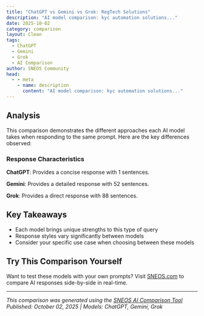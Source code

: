 ```yaml
---
title: "ChatGPT vs Gemini vs Grok: RegTech Solutions"
description: "AI model comparison: kyc automation solutions..."
date: 2025-10-02
category: comparison
layout: Clean
tags:
  - ChatGPT
  - Gemini
  - Grok
  - AI Comparison
author: SNEOS Community
head:
  - - meta
    - name: description
      content: "AI model comparison: kyc automation solutions..."
---
```


<ChatComparison
  title="ChatGPT vs Gemini vs Grok: RegTech Solutions"
  prompt="kyc automation solutions"
  :responses='{
    "ChatGPT": "Error calling OpenAI API.",
    "Gemini": "KYC (Know Your Customer) automation solutions are software and platforms designed to streamline and automate various aspects of the KYC process. This helps financial institutions and other regulated businesses comply with legal and regulatory requirements while improving efficiency, reducing costs, and enhancing the customer experience.\n\nHere\u0027s a breakdown of key aspects of KYC automation solutions:\n\n**Key Features and Functionalities:**\n\n*   **Customer Identification Program (CIP):**\n    *   **Identity Verification:**  Automated identity verification using various sources like government databases, credit bureaus, and biometric data. This includes:\n        *   **Document Verification:**  Automated scanning and analysis of identity documents (passports, driver\u0027s licenses, national IDs) to verify authenticity and extract data.  Optical Character Recognition (OCR) is a common technology used.\n        *   **Facial Recognition:**  Matching a live facial scan to the photo on an identity document for verification.\n        *   **Liveness Detection:**  Ensuring the person being scanned is a real, live person and not a photograph or video.\n    *   **Data Extraction and Validation:** Automatically extracting relevant information from documents and cross-referencing it with other sources to ensure accuracy.\n*   **Customer Due Diligence (CDD) / Enhanced Due Diligence (EDD):**\n    *   **Sanctions Screening:**  Automated screening of customers against global sanctions lists (e.g., OFAC, EU, UN) to identify potential high-risk individuals or entities.\n    *   **Politically Exposed Persons (PEP) Screening:**  Identifying individuals who hold prominent public functions and may be at higher risk of bribery or corruption.\n    *   **Adverse Media Screening (Negative News Screening):**  Monitoring news articles and other public sources for information about potential involvement in illegal or unethical activities.\n    *   **Risk Scoring:**  Automated risk scoring based on various factors, such as location, industry, transaction history, and screening results. This helps prioritize higher-risk customers for more thorough investigation.\n*   **Transaction Monitoring:**\n    *   **Automated Monitoring of Transactions:**  Analyzing transactions in real-time or near real-time to detect suspicious patterns or activities that might indicate money laundering or other financial crimes.\n    *   **Rule-Based Alerts:**  Configurable rules that trigger alerts when transactions meet certain criteria (e.g., large amounts, unusual destinations, frequent activity).\n    *   **Behavioral Analytics:**  Using machine learning and AI to identify deviations from normal customer behavior, which could indicate fraudulent activity.\n*   **Case Management:**\n    *   **Centralized Case Management System:**  A platform for managing KYC cases, tracking investigations, and documenting decisions.\n    *   **Workflow Automation:**  Automating tasks such as assigning cases to analysts, sending reminders, and escalating issues.\n    *   **Audit Trail:**  Maintaining a detailed audit trail of all KYC activities, including data sources, screening results, and decisions.\n*   **Regulatory Reporting:**\n    *   **Automated Report Generation:**  Generating reports that meet the requirements of various regulatory agencies.\n    *   **Data Standardization:**  Ensuring that data is formatted consistently and accurately for reporting purposes.\n*   **Data Management \u0026 Integration:**\n    *   **Data Integration:** Connecting to various data sources (e.g., credit bureaus, government databases, third-party providers) to enrich customer profiles and improve accuracy.\n    *   **Data Security:**  Protecting sensitive customer data through encryption, access controls, and other security measures.\n    *   **Data Governance:**  Establishing policies and procedures for managing data quality and ensuring compliance with privacy regulations.\n\n**Benefits of KYC Automation:**\n\n*   **Improved Compliance:**  Reduced risk of fines and penalties by ensuring compliance with KYC/AML regulations.\n*   **Increased Efficiency:**  Automated processes reduce manual effort and free up staff to focus on higher-value tasks.\n*   **Reduced Costs:**  Lower labor costs, reduced paper usage, and improved operational efficiency.\n*   **Enhanced Customer Experience:**  Faster onboarding and reduced friction for customers.\n*   **Improved Accuracy:**  Automated data validation and screening reduce the risk of human error.\n*   **Better Risk Management:**  Improved ability to identify and mitigate risks associated with money laundering, fraud, and other financial crimes.\n*   **Scalability:**  Ability to handle increasing volumes of customers and transactions without sacrificing efficiency.\n\n**Types of KYC Automation Solutions:**\n\n*   **Cloud-Based Solutions:**  Offer flexibility, scalability, and ease of deployment.\n*   **On-Premise Solutions:**  Provide greater control over data and security, but require more infrastructure and maintenance.\n*   **API-Based Solutions:**  Allow businesses to integrate KYC functionalities directly into their existing systems.\n*   **End-to-End Platforms:**  Comprehensive solutions that cover all aspects of the KYC process, from customer onboarding to transaction monitoring.\n*   **Specialized Solutions:**  Focus on specific areas of KYC, such as identity verification or sanctions screening.\n\n**Key Considerations When Choosing a Solution:**\n\n*   **Compliance Requirements:**  Ensure the solution meets all relevant regulations in the jurisdictions where you operate.\n*   **Data Security:**  Choose a solution with robust security measures to protect sensitive customer data.\n*   **Integration Capabilities:**  Ensure the solution can integrate with your existing systems.\n*   **Scalability:**  Choose a solution that can scale to meet your growing needs.\n*   **User-Friendliness:**  Select a solution that is easy for your staff to use.\n*   **Cost:**  Compare the costs of different solutions and consider the total cost of ownership, including implementation, maintenance, and support.\n*   **Vendor Reputation:**  Choose a reputable vendor with a proven track record.\n*   **Customization Options:** Does the solution offer the level of customization needed for your specific business needs?\n\n**Examples of KYC Automation Vendors:**\n\n*   **ComplyAdvantage**\n*   **LexisNexis Risk Solutions**\n*   **Refinitiv (now part of LSEG)**\n*   **Socure**\n*   **Ondato**\n*   **Shufti Pro**\n*   **IDnow**\n*   **Jumio**\n*   **Trulioo**\n*   **Fourthline**\n*   **Sumsub**\n\n**Industries Using KYC Automation:**\n\n*   **Financial Institutions:** Banks, credit unions, investment firms, insurance companies\n*   **Fintech Companies:**  Payment processors, cryptocurrency exchanges, online lenders\n*   **Gaming Industry:** Online casinos, sports betting platforms\n*   **Real Estate:** Property management companies, real estate brokers\n*   **Healthcare:**  Healthcare providers, insurance companies\n*   **E-commerce:** Online retailers, marketplaces\n\nKYC automation is a rapidly evolving field, driven by advances in technology and increasing regulatory scrutiny.  Businesses should carefully evaluate their needs and choose a solution that meets their specific requirements and helps them comply with regulations while minimizing costs and improving efficiency.\n",
    "Grok": "KYC (Know Your Customer) automation solutions are software tools or platforms designed to streamline and digitize the process of verifying the identity of customers, assessing their risk levels, and ensuring compliance with regulatory requirements. These solutions are widely used in industries like banking, finance, fintech, insurance, and other sectors where customer onboarding and regulatory compliance are critical.\n\n### Key Features of KYC Automation Solutions\n1. **Identity Verification**:\n   - Automated verification of government-issued IDs (e.g., passports, driver\u0027s licenses) using OCR (Optical Character Recognition) and AI.\n   - Biometric authentication (facial recognition, fingerprint scanning).\n   - Integration with third-party databases for real-time identity checks.\n\n2. **Document Verification**:\n   - Validates the authenticity of uploaded documents to prevent fraud.\n   - Checks for tampering or forgery using AI-based algorithms.\n\n3. **Risk Assessment**:\n   - Screens customers against global watchlists, sanctions lists, and Politically Exposed Persons (PEPs) databases.\n   - Analyzes customer data to assign risk scores based on predefined criteria.\n\n4. **AML (Anti-Money Laundering) Compliance**:\n   - Monitors transactions and flags suspicious activities.\n   - Ensures adherence to local and international AML regulations.\n\n5. **E-Signatures and Digital Onboarding**:\n   - Facilitates remote onboarding with e-signatures and digital workflows.\n   - Reduces manual paperwork through a seamless online process.\n\n6. **Integration Capabilities**:\n   - Integrates with existing CRM, banking systems, or compliance tools via APIs.\n   - Connects with third-party data providers for enhanced verification.\n\n7. **Data Security \u0026 Privacy**:\n   - Ensures encryption of sensitive customer data.\n   - Complies with data protection laws like GDPR (General Data Protection Regulation) or CCPA (California Consumer Privacy Act).\n\n8. **Audit Trails and Reporting**:\n   - Maintains logs of all KYC processes for regulatory audits.\n   - Generates compliance reports for internal and external use.\n\n### Benefits of KYC Automation Solutions\n- **Efficiency**: Reduces manual effort and speeds up customer onboarding (from days to minutes in some cases).\n- **Cost-Effectiveness**: Minimizes operational costs associated with manual KYC checks.\n- **Accuracy**: Reduces human errors and enhances the precision of identity verification.\n- **Scalability**: Handles large volumes of customer data, ideal for growing businesses.\n- **Customer Experience**: Provides a faster, smoother onboarding process, improving customer satisfaction.\n- **Regulatory Compliance**: Helps businesses stay compliant with evolving regulations, avoiding penalties.\n\n### Popular KYC Automation Solutions/Providers\n1. **Onfido**:\n   - Offers AI-powered identity verification and biometric authentication.\n   - Widely used in fintech, gaming, and mobility sectors.\n\n2. **Trulioo**:\n   - Provides global identity verification with access to over 400 data sources.\n   - Focuses on AML and fraud prevention.\n\n3. **Sumsub**:\n   - Combines identity verification, KYC/AML checks, and fraud detection.\n   - Known for user-friendly interfaces and fast verification.\n\n4. **Shufti Pro**:\n   - Offers AI-driven KYC and AML solutions with global coverage.\n   - Supports multiple languages and document types.\n\n5. **Jumio**:\n   - Specializes in ID verification, eKYC, and biometric authentication.\n   - Trusted by banks, fintechs, and payment providers.\n\n6. **Veriff**:\n   - Focuses on secure and user-friendly identity verification.\n   - Used in industries like finance, mobility, and gaming.\n\n7. **IDnow**:\n   - Provides video-based identification and e-signing solutions.\n   - Popular in Europe for regulatory compliance.\n\n8. **ComplyAdvantage**:\n   - Focuses on AML screening and risk management.\n   - Offers real-time monitoring and adverse media screening.\n\n### Use Cases\n- **Banking \u0026 Financial Services**: Streamlining account opening and loan approvals.\n- **Fintech**: Enabling quick onboarding for digital wallets and payment apps.\n- **Crypto Exchanges**: Verifying user identities to prevent fraud and comply with regulations.\n- **Insurance**: Simplifying customer verification for policy issuance.\n- **E-commerce**: Preventing fraudulent transactions and ensuring secure checkouts.\n\n### Challenges of KYC Automation\n- **Data Privacy Concerns**: Handling sensitive customer data requires strict adherence to regulations.\n- **Integration Issues**: Merging KYC tools with legacy systems can be complex.\n- **False Positives/Negatives**: Automated systems may occasionally misidentify legitimate customers or miss fraudulent ones.\n- **Regulatory Variations**: Different countries have unique KYC/AML requirements, requiring adaptable solutions.\n\n### Future Trends in KYC Automation\n- **AI \u0026 Machine Learning**: Enhanced fraud detection and risk assessment through predictive analytics.\n- **Blockchain**: Decentralized identity solutions for secure, tamper-proof records.\n- **Biometric Advancements**: Wider adoption of voice recognition and behavioral biometrics.\n- **RegTech Collaboration**: Closer integration with regulatory technology to ensure compliance in real-time.\n- **Self-Sovereign Identity (SSI)**: Empowering users to control and share their identity data securely.\n\n### How to Choose the Right KYC Automation Solution\n1. **Compliance Needs**: Ensure the solution meets local and international regulatory requirements.\n2. **Scalability**: Choose a tool that can grow with your business.\n3. **Integration**: Check compatibility with your existing systems.\n4. **User Experience**: Opt for a solution with a seamless interface for customers and staff.\n5. **Cost**: Evaluate pricing models (per transaction, subscription-based, etc.) and ROI.\n6. **Support \u0026 Updates**: Look for providers offering regular updates and reliable customer support.\n\nKYC automation solutions are essential for businesses aiming to balance compliance, security, and customer experience in an increasingly digital world. If you\u0027re looking for specific recommendations or implementation guidance, let me know your industry or requirements!"
  }'
  published-date="09:27"
/>

## Analysis

This comparison demonstrates the different approaches each AI model takes when responding to the same prompt. Here are the key differences observed:

### Response Characteristics

**ChatGPT**: Provides a concise response with 1 sentences. 

**Gemini**: Provides a detailed response with 52 sentences. 

**Grok**: Provides a direct response with 88 sentences. 

## Key Takeaways

- Each model brings unique strengths to this type of query
- Response styles vary significantly between models
- Consider your specific use case when choosing between these models

## Try This Comparison Yourself

Want to test these models with your own prompts? Visit [SNEOS.com](https://sneos.com) to compare AI responses side-by-side in real-time.

---

*This comparison was generated using the [SNEOS AI Comparison Tool](https://sneos.com)*
*Published: October 02, 2025 | Models: ChatGPT, Gemini, Grok*
